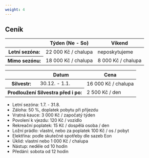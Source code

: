 ```yaml
---
weight: 4
---
```


## Ceník

<table class="table table-responsive-sm">
  <thead>
    <tr class="table-success">
      <th></th>
      <th>Týden (Ne - So)</th>
      <th>Víkend</th>
    </tr>
  </thead>
  <tbody>
    <tr>
      <th>Letní sezóna:</th>
      <td>22 000 Kč / chalupa</td>
      <td>neposkytujeme</td>
    </tr>
    <tr>
      <th>Mimo sezónu:</th>
      <td>18 000 Kč / chalupa</td>
      <td>8 000 Kč / chalupa</td>
    </tr>
  </tbody>
</table>

<table class="table table-responsive-sm">
  <thead>
    <tr class="table-success">
      <th></th>
      <th>Datum</th>
      <th>Cena</th>
    </tr>
  </thead>
  <tbody>
    <tr>
      <th>Silvestr:</th>
      <td>30.12. - 1.1.</td>
      <td>16 000 Kč / chalupa</td>
    </tr>
    <tr>
      <th colspan="2">Prodloužení Silvestra před i po:</th>
      <td>2 500 Kč / den</td>
    </tr>
  </tbody>
</table>

* Letní sezóna: 1.7. - 31.8.
* Záloha: 50 %, doplatek pobytu při příjezdu
* Vratná kauce: 3 000 Kč / započatý týden
* Povolení k vjezdu: 120 Kč / vozidlo
* Rekreační poplatek: 15 Kč / dospělá osoba / den
* Ložní prádlo: vlastní, nebo za poplatek 100 Kč / os / pobyt
* Elektřina: podle skutečné spotřeby dle sazeb Eon
* Úklid: vlastní nebo 1 000 Kč / chalupa
* Nástup: neděle od 10 hodin
* Předání: sobota od 12 hodin
